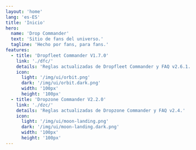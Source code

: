 ```yaml
---
layout: 'home'
lang: 'es-ES'
title: 'Inicio'
hero:
  name: 'Drop Commander'
  text: 'Sitio de fans del universo.'
  tagline: 'Hecho por fans, para fans.'
features:
  - title: 'Dropfleet Commander V1.7.0'
    link: './dfc/'
    details: 'Reglas actualizadas de Dropfleet Commander y FAQ v2.6.1.'
    icon:
      light: '/img/ui/orbit.png'
      dark: '/img/ui/orbit.dark.png'
      width: '100px'
      height: '100px'
  - title: 'Dropzone Commander V2.2.0'
    link: './dzc/'
    details: 'Reglas actualizadas de Dropzone Commander y FAQ v2.4.'
    icon:
      light: '/img/ui/moon-landing.png'
      dark: '/img/ui/moon-landing.dark.png'
      width: '100px'
      height: '100px'
---
```

<script lang="ts" setup>
import { onMounted } from 'vue'
import { useData } from 'vitepress'
const { frontmatter } = useData()

onMounted(() => {
  let expires = new Date()
  expires.setFullYear(expires.getFullYear()+1)
  document.cookie = `nf_lang=${frontmatter.value.lang}; expires=${expires.toUTCString()}; path=/`
})
</script>
